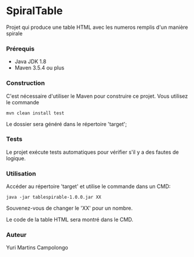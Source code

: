 # SpiralTable

Projet qui produce une table HTML avec les numeros remplis d'un manière spirale



### Prérequis

- Java JDK 1.8
- Maven 3.5.4 ou plus

### Construction

C'est nécessaire d'utiliser le Maven pour construire ce projet. Vous utilisez le commande 

```
mvn clean install test
```

Le dossier sera généré dans le répertoire 'target';

### Tests

Le projet exécute tests automatiques pour vérifier s'il y a des fautes de logique.

### Utilisation

Accéder au répertoire 'target' et utilise le commande dans un CMD:

```
java -jar tablespirable-1.0.0.jar XX
```

Souvenez-vous de changer le 'XX' pour un nombre.

Le code de la table HTML sera montré dans le CMD.

### Auteur

Yuri Martins Campolongo
